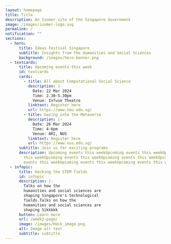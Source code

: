 ```yaml
---
layout: homepage
title: Title
description: An Isomer site of the Singapore Government
image: /images/isomer-logo.svg
permalink: /
notification: ""
sections:
  - hero:
      title: Ideas Festival Singapore
      subtitle: Insights from the Humanities and Social Sciences
      background: /images/hero-banner.png
  - textcards:
      title: Upcoming events this week
      id: textcards
      cards:
        - title: All about Computational Social Science
          description: |-
            Date: 22 Mar 2024
            Time: 2.30-5.30pm
            Venue: Infuse Theatre
          linktext: Register here
          url: https://www.smu.edu.sg/
        - title: Gazing into the Metaverse
          description: |-
            Date: 26 Mar 2024
            Time: 4-6pm
            Venue: ARI, NUS
          linktext: Register here
          url: https://www.nus.edu.sg/
      subtitle: Join us for exciting programs
      description: Upcoming events this weekUpcoming events this weekUpcoming events
        this weekUpcoming events this weekUpcoming events this weekUpcoming
        events this weekUpcoming events this weekUpcoming events this wee
  - infopic:
      title: Hacking the STEM fields
      id: infopic
      description: |-
        Talks on how the
        humanities and social sciences are
        shaping Singapore's technological
        fields.Talks on how the
        humanities and social sciences are
        shaping Sikkkkk
      button: Learn more
      url: /week2-page/
      image: /images/Hack_image.png
      alt: Image alt text
      subtitle: subtitle
---
```

